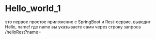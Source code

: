 # Hello_world_1
это первое простое приложение с SpringBoot и Rest-сервис.
выводит Hello, name!
где name вы указываете сами через строку запроса /helloRest?name=
